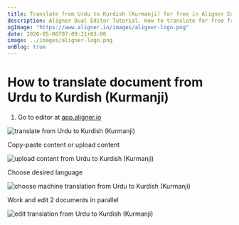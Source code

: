 ```yaml
---
title: Translate from Urdu to Kurdish (Kurmanji) for free in Aligner Editor
description: Aligner Dual Editor Tutorial. How to translate for free from Urdu to Kurdish (Kurmanji). Aligner is multilingual document management platform. 
ogImage: "https://www.aligner.io/images/aligner-logo.png"
date: 2020-05-06T07:09:21+03:00
image: ../images/aligner-logo.png
onBlog: true
---
```


# How to translate document from Urdu to Kurdish (Kurmanji)

1. Go to editor at [app.aligner.io](https://app.aligner.io "Aligner App web page")

![translate from Urdu to Kurdish (Kurmanji)](../aligner-blank-editor.png "translate from Urdu to Kurdish (Kurmanji)")

Copy-paste content or upload content

![upload content from Urdu to Kurdish (Kurmanji)](../aligner-uploaded-document.png "upload content from Urdu to Kurdish (Kurmanji)")

Choose desired language

![choose machine translation from Urdu to Kurdish (Kurmanji)](../aligner-language-dropdown.png "choose machine translation from Urdu to Kurdish (Kurmanji)")

Work and edit 2 documents in parallel

![edit translation from Urdu to Kurdish (Kurmanji)](../aligner-double-sitded-editor.png "edit translation from Urdu to Kurdish (Kurmanji)")

